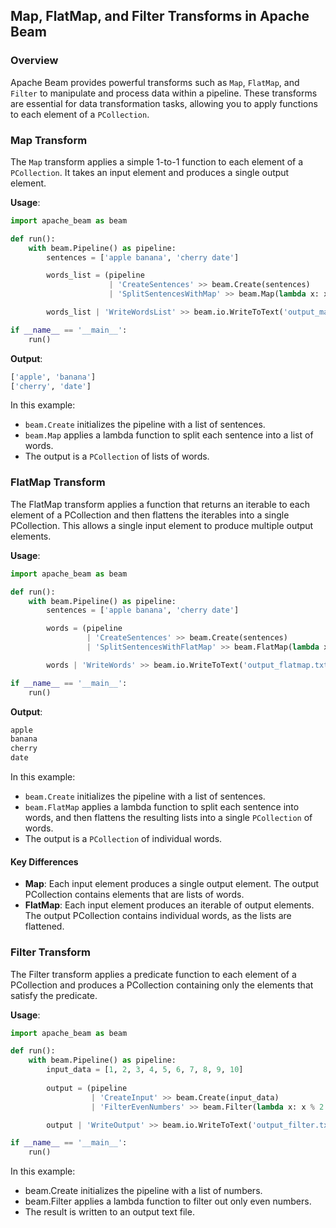 ## Map, FlatMap, and Filter Transforms in Apache Beam

### Overview

Apache Beam provides powerful transforms such as `Map`, `FlatMap`, and `Filter` to manipulate and process data within a pipeline. These transforms are essential for data transformation tasks, allowing you to apply functions to each element of a `PCollection`.

### Map Transform

The `Map` transform applies a simple 1-to-1 function to each element of a `PCollection`. It takes an input element and produces a single output element.

**Usage**:
```python
import apache_beam as beam

def run():
    with beam.Pipeline() as pipeline:
        sentences = ['apple banana', 'cherry date']

        words_list = (pipeline
                      | 'CreateSentences' >> beam.Create(sentences)
                      | 'SplitSentencesWithMap' >> beam.Map(lambda x: x.split(' ')))

        words_list | 'WriteWordsList' >> beam.io.WriteToText('output_map.txt')

if __name__ == '__main__':
    run()
```

**Output**:
```python
['apple', 'banana']
['cherry', 'date']
```

In this example:

- `beam.Create` initializes the pipeline with a list of sentences.
- `beam.Map` applies a lambda function to split each sentence into a list of words.
- The output is a `PCollection` of lists of words.

### FlatMap Transform
The FlatMap transform applies a function that returns an iterable to each element of a PCollection and then flattens the iterables into a single PCollection. This allows a single input element to produce multiple output elements.

**Usage**:
```python
import apache_beam as beam

def run():
    with beam.Pipeline() as pipeline:
        sentences = ['apple banana', 'cherry date']

        words = (pipeline
                 | 'CreateSentences' >> beam.Create(sentences)
                 | 'SplitSentencesWithFlatMap' >> beam.FlatMap(lambda x: x.split(' ')))

        words | 'WriteWords' >> beam.io.WriteToText('output_flatmap.txt')

if __name__ == '__main__':
    run()
```

**Output**:
```python
apple
banana
cherry
date
```
In this example:

- `beam.Create` initializes the pipeline with a list of sentences.
- `beam.FlatMap` applies a lambda function to split each sentence into words, and then flattens the resulting lists into a single `PCollection` of words.
- The output is a `PCollection` of individual words.

#### Key Differences
- **Map**: Each input element produces a single output element. The output PCollection contains elements that are lists of words.
- **FlatMap**: Each input element produces an iterable of output elements. The output PCollection contains individual words, as the lists are flattened.

### Filter Transform
The Filter transform applies a predicate function to each element of a PCollection and produces a PCollection containing only the elements that satisfy the predicate.

**Usage**:
```python
import apache_beam as beam

def run():
    with beam.Pipeline() as pipeline:
        input_data = [1, 2, 3, 4, 5, 6, 7, 8, 9, 10]
        
        output = (pipeline
                  | 'CreateInput' >> beam.Create(input_data)
                  | 'FilterEvenNumbers' >> beam.Filter(lambda x: x % 2 == 0))

        output | 'WriteOutput' >> beam.io.WriteToText('output_filter.txt')

if __name__ == '__main__':
    run()
```

In this example:

- beam.Create initializes the pipeline with a list of numbers.
- beam.Filter applies a lambda function to filter out only even numbers.
- The result is written to an output text file.
